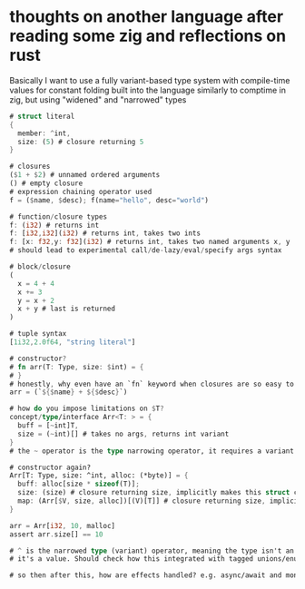
# thoughts on another language after reading some zig and reflections on rust

Basically I want to use a fully variant-based type system with compile-time values for constant folding built into the language
similarly to comptime in zig, but using "widened" and "narrowed" types

```rust
# struct literal
{
  member: ^int,
  size: (5) # closure returning 5
}
```

```rust
# closures
($1 + $2) # unnamed ordered arguments
() # empty closure
# expression chaining operator used
f = ($name, $desc); f(name="hello", desc="world")
```

```rust
# function/closure types
f: (i32) # returns int
f: [i32,i32](i32) # returns int, takes two ints
f: [x: f32,y: f32](i32) # returns int, takes two named arguments x, y
# should lead to experimental call/de-lazy/eval/specify args syntax
```

```rust
# block/closure
(
  x = 4 + 4
  x += 3
  y = x + 2
  x + y # last is returned
)
```

```rust
# tuple syntax
[1i32,2.0f64, "string literal"]
```

```rust
# constructor?
# fn arr(T: Type, size: $int) = {
# }
# honestly, why even have an `fn` keyword when closures are so easy to make?
arr = (`${$name} + ${$desc}`)

# how do you impose limitations on $T?
concept/type/interface Arr<T: > = {
  buff = [~int]T,
  size = (~int)[] # takes no args, returns int variant 
}
# the ~ operator is the type narrowing operator, it requires a variant of the given metatype/typeclass

# constructor again?
Arr[T: Type, size: ^int, alloc: (*byte)] = {
  buff: alloc[size * sizeof(T)];
  size: (size) # closure returning size, implicitly makes this struct copy the value of "size", also has implicit empty tuple argument
  map: (Arr[$V, size, alloc])[(V)[T]] # closure returning size, implicitly makes this struct copy the value of "size"
}

arr = Arr[i32, 10, malloc]
assert arr.size[] == 10

# ^ is the narrowed type (variant) operator, meaning the type isn't an int, but rather some variant of int, and therefore it's a constant because
# it's a value. Should check how this integrated with tagged unions/enums, i.e. variant type but still multiple values can exist

# so then after this, how are effects handled? e.g. async/await and monadic early return?
```
